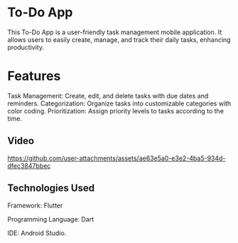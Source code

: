 # To-Do App
This To-Do App is a user-friendly task management mobile application. 
It allows users to easily create, manage, and track their daily tasks, enhancing productivity.

# Features
Task Management: Create, edit, and delete tasks with due dates and reminders.
Categorization: Organize tasks into customizable categories with color coding.
Prioritization: Assign priority levels to tasks according to the time.

## Video




https://github.com/user-attachments/assets/ae63e5a0-e3e2-4ba5-934d-dfec3847bbec




## Technologies Used
Framework: Flutter

Programming Language: Dart

IDE: Android Studio.
